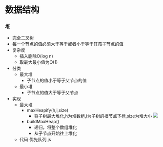 # 数据结构
### 堆
*   完全二叉树
*   每一个节点的值必须大于等于或者小于等于其孩子节点的值
*   复杂度
    *   插入删除O(log n)
    *   取最大最小值为O(1)
*   分类
    *   最大堆
        *   子节点的值小于等于父节点的值
    *   最小堆
        *   子节点的值大于等于父节点
*   实现
    *   最大堆
        *   maxHeapify(h,i,size)
            *   将子树最大堆化,h为堆数组,i为子树的根节点下标,size为堆大小
        ![](https://p3-juejin.byteimg.com/tos-cn-i-k3u1fbpfcp/8a9db014b83f4434843d1bee6bcf1ee8~tplv-k3u1fbpfcp-watermark.awebp)
        *   buildMaxHeap()
            *   递归，将整个数组堆化
            *   从子节点开始往上堆化
    *   代码
        优先队列.js
    

